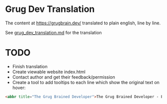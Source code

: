 # Grug Dev Translation
The content at https://grugbrain.dev/ translated to plain english, line by line.

See [grug_dev_translation.md](grug_dev_translation.md) for the translation

# TODO
- Finish translation
- Create viewable website index.html
- Contact author and get their feedback/permission
- Create a tool to add tooltips to each line which show the original text on hover:
```html
<abbr title="The Grug Brained Developer">The Grug Brained Developer - English Translation</abbr>
```